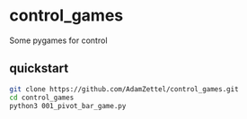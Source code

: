 # control_games
Some pygames for control
## quickstart
```bash
git clone https://github.com/AdamZettel/control_games.git
cd control_games
python3 001_pivot_bar_game.py
```
